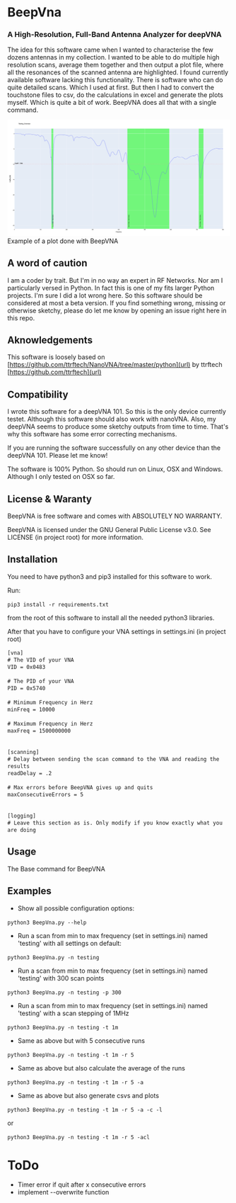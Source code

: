 # BeepVna
### A High-Resolution, Full-Band Antenna Analyzer for deepVNA

The idea for this software came when I wanted to characterise the few dozens antennas in my collection. I wanted to be able to do multiple high resolution scans, average them together and then output a plot file, where all the resonances of the scanned antenna are highlighted.
I found currently available software lacking this functionality. There is software who can do quite detailed scans. Which I used at first. But then I had to convert the touchstone files to csv, do the calculations in excel and generate the plots myself. Which is quite a bit of work. BeepVNA does all that with a single command.

![Example of a plot done with BeepVNA](/img/samplePlot.png)
Example of a plot done with BeepVNA

## A word of caution
I am a coder by trait. But I'm in no way an expert in RF Networks. Nor am I particularly versed in Python. In fact this is one of my fits larger Python projects. I'm sure I did a lot wrong here. So this software should be considered at most a beta version. If you find something wrong, missing or otherwise sketchy, please do let me know by opening an issue right here in this repo.

## Aknowledgements
This software is loosely based on [https://github.com/ttrftech/NanoVNA/tree/master/python](url) by ttrftech [https://github.com/ttrftech](url)

## Compatibility
I wrote this software for a deepVNA 101. So this is the only device currently testet. Although this software should also work with nanoVNA. Also, my deepVNA seems to produce some sketchy outputs from time to time. That's why this software has some error correcting mechanisms.

If you are running the software successfully on any other device than the deepVNA 101. Please let me know!

The software is 100% Python. So should run on Linux, OSX and Windows. Although I only tested on OSX so far.

## License & Waranty
BeepVNA is free software and comes with ABSOLUTELY NO WARRANTY.

BeepVNA is licensed under the GNU General Public License v3.0. See LICENSE (in project root) for more information.

## Installation
You need to have python3 and pip3 installed for this software to work.

Run:

`pip3 install -r requirements.txt`

from the root of this software to install all the needed python3 libraries.

After that you have to configure your VNA settings in settings.ini (in project root)

```
[vna]
# The VID of your VNA
VID = 0x0483

# The PID of your VNA
PID = 0x5740

# Minimum Frequency in Herz
minFreq = 10000

# Maximum Frequency in Herz
maxFreq = 1500000000


[scanning]
# Delay between sending the scan command to the VNA and reading the results
readDelay = .2

# Max errors before BeepVNA gives up and quits
maxConsecutiveErrors = 5


[logging]
# Leave this section as is. Only modify if you know exactly what you are doing
```

## Usage

The Base command for BeepVNA

## Examples
- Show all possible configuration options:

`python3 BeepVna.py --help`

- Run a scan from min to max frequency (set in settings.ini) named 'testing' with all settings on default:

`python3 BeepVna.py -n testing`

- Run a scan from min to max frequency (set in settings.ini) named 'testing' with 300 scan points

`python3 BeepVna.py -n testing -p 300`

- Run a scan from min to max frequency (set in settings.ini) named 'testing' with a scan stepping of 1MHz

`python3 BeepVna.py -n testing -t 1m`

- Same as above but with 5 consecutive runs

`python3 BeepVna.py -n testing -t 1m -r 5`

- Same as above but also calculate the average of the runs

`python3 BeepVna.py -n testing -t 1m -r 5 -a`

- Same as above but also generate csvs and plots

`python3 BeepVna.py -n testing -t 1m -r 5 -a -c -l`

or

`python3 BeepVna.py -n testing -t 1m -r 5 -acl`



# ToDo
- Timer error if quit after x consecutive errors
- implement --overwrite function
